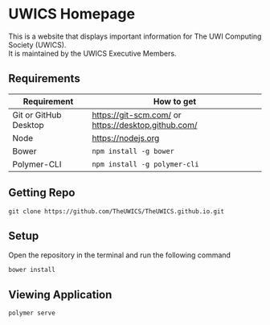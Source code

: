 # UWICS Homepage
This is a website that displays important information for The UWI Computing Society (UWICS). \
It is maintained by the UWICS Executive Members.

## Requirements
| Requirement           |How to get                                            |
|-----------------------|------------------------------------------------------|
| Git or GitHub Desktop | https://git-scm.com/  or https://desktop.github.com/ |
| Node                  | https://nodejs.org                                   |
| Bower                 | ```npm install -g bower```                           |
| Polymer-CLI           | ```npm install -g polymer-cli```                     |

## Getting Repo
```
git clone https://github.com/TheUWICS/TheUWICS.github.io.git
```

## Setup
Open the repository in the terminal and run the following command
```
bower install
```

## Viewing Application
```
polymer serve
```
